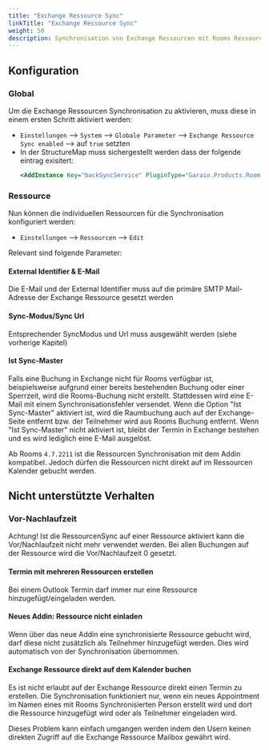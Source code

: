 ```yaml
---
title: "Exchange Ressource Sync"
linkTitle: "Exchange Ressource Sync"
weight: 50
description: Synchronisation von Exchange Ressourcen mit Rooms Ressourcen
---
```

## Konfiguration 
### Global
Um die Exchange Ressourcen Synchronisation zu aktivieren, muss diese in einem ersten Schritt aktiviert werden:

- `Einstellungen` --> `System` --> `Globale Parameter` --> `Exchange Ressource Sync enabled` --> auf `true` setzten
- In der StructureMap muss sichergestellt werden dass der folgende eintrag exisitert:
   ```xml
   <AddInstance Key="backSyncService" PluginType="Garaio.Products.Rooms.Core.WindowsServices.BaseServiceSession,Garaio.Products.Rooms.Core" PluggedType="Garaio.Products.Rooms.Core.WindowsServices.BackSyncService.BackSyncServiceSession,Garaio.Products.Rooms.Core"/>
   ```


### Ressource
Nun können die individuellen Ressourcen für die Synchronisation konfiguriert werden:

- `Einstellungen` --> `Ressourcen` --> `Edit`

Relevant sind folgende Parameter:

#### External Identifier & E-Mail

Die E-Mail und der External Identifier muss auf die primäre SMTP Mail-Adresse der Exchange Ressource gesetzt werden

#### Sync-Modus/Sync Url

Entsprechender SyncModus und Url muss ausgewählt werden (siehe vorherige Kapitel)

#### Ist Sync-Master

Falls eine Buchung in Exchange nicht für Rooms verfügbar ist, beispielsweise aufgrund einer bereits bestehenden Buchung oder einer Sperrzeit, wird die Rooms-Buchung nicht erstellt. Stattdessen wird eine E-Mail mit einem Synchronisationsfehler versendet. Wenn die Option "Ist Sync-Master" aktiviert ist, wird die Raumbuchung auch auf der Exchange-Seite entfernt bzw. der Teilnehmer wird aus Rooms Buchung entfernt. Wenn "Ist Sync-Master" nicht aktiviert ist, bleibt der Termin in Exchange bestehen und es wird lediglich eine E-Mail ausgelöst.

Ab Rooms `4.7.2211` ist die Ressourcen Synchronisation mit dem Addin kompatibel. Jedoch dürfen die Ressourcen nicht direkt auf im Ressourcen Kalender gebucht werden.

## Nicht unterstützte Verhalten

### Vor-Nachlaufzeit

Achtung! Ist die RessourcenSync auf einer Ressource aktiviert kann die Vor/Nachlaufzeit nicht mehr verwendet werden. Bei allen Buchungen auf der Ressource wird die Vor/Nachlaufzeit 0 gesetzt.

#### Termin mit mehreren Ressourcen erstellen

Bei einem Outlook Termin darf immer nur eine Ressource hinzugefügt/eingeladen werden.

#### Neues Addin: Ressource nicht einladen

Wenn über das neue Addin eine synchronisierte Ressource gebucht wird, darf diese nicht zusätzlich als Teilnehmer hinzugefügt werden. Dies wird automatisch von der Synchronisation übernommen.

#### Exchange Ressource direkt auf dem Kalender buchen

Es ist nicht erlaubt auf der Exchange Ressource direkt einen Termin zu erstellen. Die Synchronisation funktioniert nur, wenn ein neues Appointment im Namen eines mit Rooms Synchronisierten Person erstellt wird und dort die Ressource hinzugefügt wird oder als Teilnehmer eingeladen wird.

Dieses Problem kann einfach umgangen werden indem den Usern keinen direkten Zugriff auf die Exchange Ressource Mailbox gewährt wird.







